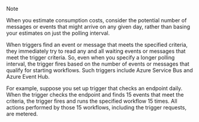 
> [!NOTE]
> When you estimate consumption costs, consider the potential 
> number of messages or events that might arrive on any given day, 
> rather than basing your estimates on just the polling interval. 
> 
> When triggers find an event or message that meets the specified criteria, 
> they immediately try to read any and all waiting events or messages 
> that meet the trigger criteria. So, even when you specify 
> a longer polling interval, the trigger fires based on the 
> number of events or messages that qualify for starting workflows. 
> Such triggers include Azure Service Bus and Azure Event Hub. 
>
> For example, suppose you set up trigger that checks an endpoint daily. 
> When the trigger checks the endpoint and finds 15 events that meet the criteria, 
> the trigger fires and runs the specified workflow 15 times. 
> All actions performed by those 15 workflows, including the trigger requests, 
> are metered.